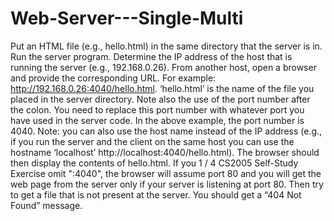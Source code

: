 # Web-Server---Single-Multi

Put an HTML file (e.g., hello.html) in the same directory that the server is in. Run the server program.
Determine the IP address of the host that is running the server (e.g., 192.168.0.26). From another
host, open a browser and provide the corresponding URL. For example:
http://192.168.0.26:4040/hello.html. ‘hello.html’ is the name of the file you placed in the server
directory. Note also the use of the port number after the colon. You need to replace this port
number with whatever port you have used in the server code. In the above example, the port
number is 4040. Note: you can also use the host name instead of the IP address (e.g., if you run the
server and the client on the same host you can use the hostname ‘localhost’
http://localhost:4040/hello.html). The browser should then display the contents of hello.html. If you
1 / 4
CS2005 Self-Study Exercise
omit ":4040", the browser will assume port 80 and you will get the web page from the server only if
your server is listening at port 80. Then try to get a file that is not present at the server. You should
get a “404 Not Found” message.
